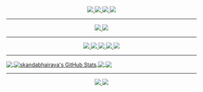 <div align="center">
     <a href="https://github.com/skandabhairava">
        <img src="https://img.shields.io/badge/GitHub-100000?style=for-the-badge&logo=github&logoColor=white">
    </a>
    <a href="https://www.youtube.com/Terroid">
        <img src="https://img.shields.io/badge/-Youtube-red?style=for-the-badge&logo=Youtube&logoColor=white">
    </a>
    <a href="https://twitter.com/TerroidYT">
        <img src="https://img.shields.io/badge/twitter-%231DA1F2.svg?style=for-the-badge&logo=Twitter&logoColor=white">
    </a>
    <a href="https://discord.gg/uNnNgtBzCy">
        <img src="https://img.shields.io/badge/-Discord-blueviolet?style=for-the-badge&logo=Discord&logoColor=white">
    </a>
</div>

---

<div align="center">
    <a href="https://code.visualstudio.com/">
        <img src="https://img.shields.io/badge/Visual%20Studio%20Code-0078d7.svg?style=for-the-badge&logo=visual-studio-code&logoColor=white">
    </a>
    <a href="https://git-scm.com/">
        <img src="https://img.shields.io/badge/git-%23F05033.svg?style=for-the-badge&logo=git&logoColor=white">
    </a>
</div>

---

<div align="center">
    <a href="https://en.wikipedia.org/wiki/HTML">    
        <img src="https://img.shields.io/badge/html5-%23E34F26.svg?style=for-the-badge&logo=html5&logoColor=white" />
    </a>    
    <a href="https://en.wikipedia.org/wiki/CSS">    
        <img src="https://img.shields.io/badge/css3-%231572B6.svg?style=for-the-badge&logo=css3&logoColor=white" />
    </a>
    <a href="https://shotcut.org/">    
        <img src="https://img.shields.io/badge/-Shotcut-informational?style=for-the-badge&logo=shotcut&logoColor=black" />
    </a>
    <a href="https://en.wikipedia.org/wiki/Python_(programming_language)">    
        <img src="https://img.shields.io/badge/-Python-blue?style=for-the-badge&logo=python&logoColor=gold" />
    </a>
    <a href="https://palletsprojects.com/p/flask/">    
        <img src="https://img.shields.io/badge/-Flask-white?style=for-the-badge&logo=flask&logoColor=black" />
    </a>
</div>    
  
---

<a href="https://github.com/skandabhairava/skandabhairava">
  <img align="center" src="https://github-readme-stats.vercel.app/api/top-langs/?username=skandabhairava&hide=java,html,tex&title_color=ffffff&text_color=c9cacc&icon_color=2bbc8a&bg_color=1d1f21&langs_count=3" />
</a>
<a href="https://github.com/skandabhairava/skandabhairava">
  <img align="center" src="https://github-readme-stats.vercel.app/api?username=skandabhairava&show_icons=true&line_height=27&count_private=true&title_color=ffffff&text_color=c9cacc&icon_color=2bbc8a&bg_color=1d1f21" alt="skandabhairava's GitHub Stats" />
</a>

<a href="https://github.com/skandabhairava/Mentocia">
  <img align="center" src="https://github-readme-stats.vercel.app/api/pin/?username=skandabhairava&repo=Mentocia&title_color=ffffff&text_color=c9cacc&icon_color=2bbc8a&bg_color=1d1f21" />
</a>


<a href="https://github.com/skandabhairava/Pie-manager">
  <img align="center" src="https://github-readme-stats.vercel.app/api/pin/?username=skandabhairava&repo=Pie-manager&title_color=ffffff&text_color=c9cacc&icon_color=2bbc8a&bg_color=1d1f21" />
</a>  

---

<div align="center">
    <a href="https://minecraft.net/">
        <img src="https://c.tenor.com/do1MMrPly-wAAAAi/minecraft-grass-block.gif" />
    </a>
    <a href="https://dragoncommissions.com/">
        <img src="https://dragoncommissions.com/static/favicon.png" />
    </a>  
</div> 
